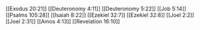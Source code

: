 [[Exodus 20:21]]
[[Deuteronomy 4:11]]
[[Deuteronomy 5:22]]
[[Job 5:14]]
[[Psalms 105:28]]
[[Isaiah 8:22]]
[[Ezekiel 32:7]]
[[Ezekiel 32:8]]
[[Joel 2:2]]
[[Joel 2:31]]
[[Amos 4:13]]
[[Revelation 16:10]]
